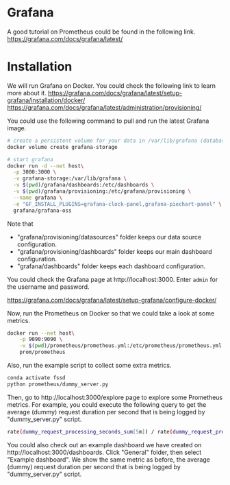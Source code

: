 # Grafana

A good tutorial on Prometheus could be found in the following link.
https://grafana.com/docs/grafana/latest/

# Installation

We will run Grafana on Docker. You could check the following link to learn more about it.
https://grafana.com/docs/grafana/latest/setup-grafana/installation/docker/
https://grafana.com/docs/grafana/latest/administration/provisioning/

You could use the following command to pull and run the latest Grafana image.

```bash
# create a persistent volume for your data in /var/lib/grafana (database and plugins)
docker volume create grafana-storage

# start grafana
docker run -d --net host\
  -p 3000:3000 \
  -v grafana-storage:/var/lib/grafana \
  -v $(pwd)/grafana/dashboards:/etc/dashboards \
  -v $(pwd)/grafana/provisioning:/etc/grafana/provisioning \
  --name grafana \
  -e "GF_INSTALL_PLUGINS=grafana-clock-panel,grafana-piechart-panel" \
  grafana/grafana-oss
```

Note that
- "grafana/provisioning/datasources" folder keeps our data source configuration.
- "grafana/provisioning/dashboards" folder keeps our main dashboard configuration.
- "grafana/dashboards" folder keeps each dashboard configuration.

You could check the Grafana page at http://localhost:3000. Enter `admin` for the username and password.

https://grafana.com/docs/grafana/latest/setup-grafana/configure-docker/

Now, run the Prometheus on Docker so that we could take a look at some metrics.

```bash
docker run --net host\
    -p 9090:9090 \
    -v $(pwd)/prometheus/prometheus.yml:/etc/prometheus/prometheus.yml \
    prom/prometheus
```

Also, run the example script to collect some extra metrics.

```bash
conda activate fssd
python prometheus/dummy_server.py
```

Then, go to http://localhost:3000/explore page to explore some Prometheus metrics. For example, you could execute the following query to get the average (dummy)
request duration per second that is being logged by "dummy_server.py" script.

```bash
rate(dummy_request_processing_seconds_sum[5m]) / rate(dummy_request_processing_seconds_count[5m])
```

You could also check out an example dashboard we have created on http://localhost:3000/dashboards. Click "General" folder, 
then select "Example dashboard". We show the same metric as before, the average (dummy) request duration per second that is 
being logged by "dummy_server.py" script.
